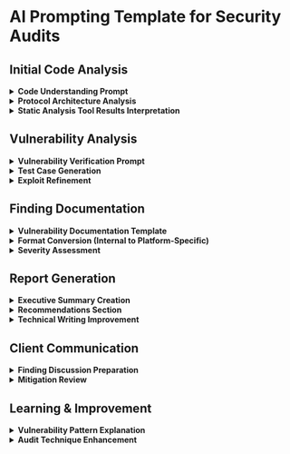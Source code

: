 # AI Prompting Template for Security Audits

## Initial Code Analysis

<details>
<summary><strong>Code Understanding Prompt</strong></summary>

```
I need to understand this smart contract code. I'll share the contract and would like you to:
1. Explain the main purpose of the contract
2. Identify key functions and how they interact
3. Outline the roles/permissions in the system
4. Highlight potential areas of concern from a security perspective
5. Explain any complex or unusual patterns used

Here's the contract:

[PASTE CONTRACT CODE HERE]
```
</details>

<details>
<summary><strong>Protocol Architecture Analysis</strong></summary>

```
I'm analyzing a protocol with multiple contracts. I need to understand how they interact. Here are the main contracts:

[PASTE CONTRACT IMPORTS/INTERFACES OR SUMMARIZE STRUCTURE]

Please help me:
1. Map the relationships between these contracts
2. Identify the flow of value/assets through the system
3. Determine where external interactions occur
4. Highlight potential trust assumptions
5. Identify composability risks with other protocols
```
</details>

<details>
<summary><strong>Static Analysis Tool Results Interpretation</strong></summary>

```
I've run some static analysis tools on a smart contract and received these results:

[PASTE TOOL OUTPUT HERE]

Can you help me:
1. Prioritize which findings need further investigation
2. Identify potential false positives
3. Explain any complex vulnerabilities in simpler terms
4. Suggest additional areas to investigate based on these findings
```
</details>

## Vulnerability Analysis

<details>
<summary><strong>Vulnerability Verification Prompt</strong></summary>

```
I think I've found a vulnerability in this contract. Please help me verify if it's valid:

Potentially vulnerable code:
[PASTE CODE SNIPPET]

My concern is:
[EXPLAIN VULNERABILITY HYPOTHESIS]

Can you:
1. Confirm if this is indeed a vulnerability
2. Explain the potential impact
3. Suggest a proof-of-concept approach
4. Recommend potential mitigations
```
</details>

<details>
<summary><strong>Test Case Generation</strong></summary>

```
I need to create a test case to verify this potential vulnerability:

[DESCRIBE VULNERABILITY]

Relevant contract code:
[PASTE CODE SNIPPET]

Please help me write a test case that:
1. Sets up the necessary conditions
2. Demonstrates the vulnerability
3. Verifies the impact
4. Shows how it could be exploited

The project uses [Hardhat/Foundry/Truffle] for testing.
```
</details>

<details>
<summary><strong>Exploit Refinement</strong></summary>

```
I'm working on this proof-of-concept exploit, but it's not working as expected:

[PASTE CURRENT EXPLOIT CODE]

The issue I'm trying to demonstrate is:
[DESCRIBE VULNERABILITY]

The error or unexpected behavior I'm seeing is:
[DESCRIBE CURRENT RESULTS]

Can you help me refine this exploit to properly demonstrate the vulnerability?
```
</details>

## Finding Documentation

<details>
<summary><strong>Vulnerability Documentation Template</strong></summary>

```
I need to document this vulnerability I've found. Here are the details:

- Contract: [CONTRACT NAME]
- Function: [FUNCTION NAME]
- Vulnerability type: [e.g., Reentrancy, Access Control, etc.]
- Code snippet:
[PASTE VULNERABLE CODE]

My understanding of the issue:
[BRIEFLY DESCRIBE ISSUE]

Please help me create a comprehensive finding that includes:
1. A concise but descriptive title that indicates root cause and impact
2. A detailed description of the vulnerability
3. An assessment of the impact
4. A proof of concept (in pseudocode or actual code)
5. Recommended mitigations
```
</details>

<details>
<summary><strong>Format Conversion (Internal to Platform-Specific)</strong></summary>

```
I need to convert my vulnerability finding from my internal format to [PLATFORM NAME] format.

Here's my current finding:

[PASTE YOUR FINDING IN CURRENT FORMAT]

Here's the target platform's expected format:

[PASTE EXPECTED FORMAT OR DESCRIBE IT]

Please reformat my finding to match the target platform while preserving all technical details and severity.
```
</details>

<details>
<summary><strong>Severity Assessment</strong></summary>

```
I need to determine the appropriate severity for this vulnerability:

[PASTE VULNERABILITY DESCRIPTION]

Based on this platform's severity guidelines:
[PASTE SEVERITY GUIDELINES OR SPECIFY PLATFORM]

Please help me assess:
1. The potential impact if this vulnerability is exploited
2. The likelihood of successful exploitation
3. The appropriate severity rating (High/Medium/Low)
4. Justification for this severity that I can include in my report
```
</details>

## Report Generation

<details>
<summary><strong>Executive Summary Creation</strong></summary>

```
I've completed a security audit of [PROJECT NAME]. Here are the key findings:

High severity issues:
[LIST HIGH ISSUES]

Medium severity issues:
[LIST MEDIUM ISSUES]

Low severity issues:
[LIST LOW ISSUES]

Please help me create an executive summary that:
1. Provides an overview of the protocol and its purpose
2. Summarizes the scope of the audit
3. Presents key findings and risk assessment
4. Offers general recommendations
5. Is written in a professional tone suitable for both technical and non-technical stakeholders
```
</details>

<details>
<summary><strong>Recommendations Section</strong></summary>

```
Based on these findings from my audit of [PROJECT NAME]:

[LIST KEY FINDINGS]

Please help me create a comprehensive recommendations section that:
1. Prioritizes changes based on risk level
2. Provides specific, actionable advice for each issue
3. Suggests general improvements to the codebase beyond just fixing vulnerabilities
4. Recommends best practices for ongoing security maintenance
```
</details>

<details>
<summary><strong>Technical Writing Improvement</strong></summary>

```
I've written this section for my audit report, but I'd like to improve its clarity and professionalism:

[PASTE YOUR DRAFT]

Please help me:
1. Improve the technical accuracy and precision
2. Enhance readability for both technical and business stakeholders
3. Fix any grammatical or stylistic issues
4. Ensure consistency in terminology and tone
```
</details>

## Client Communication

<details>
<summary><strong>Finding Discussion Preparation</strong></summary>

```
I need to discuss this finding with the client team:

[PASTE FINDING]

The client might challenge or have questions about this finding. Please help me:
1. Prepare clear explanations of the technical details
2. Anticipate potential questions or objections
3. Provide additional context about why this is important
4. Suggest how to discuss the severity assessment if contested
```
</details>

<details>
<summary><strong>Mitigation Review</strong></summary>

```
The client has proposed this fix for a vulnerability I identified:

Original vulnerable code:
[PASTE ORIGINAL CODE]

Proposed fix:
[PASTE PROPOSED FIX]

The original issue was:
[DESCRIBE VULNERABILITY]

Please help me evaluate if:
1. The proposed fix adequately addresses the vulnerability
2. The fix introduces any new issues or concerns
3. There are any edge cases not covered by the fix
4. There might be a more optimal or comprehensive solution
```
</details>

## Learning & Improvement

<details>
<summary><strong>Vulnerability Pattern Explanation</strong></summary>

```
I've encountered this vulnerability pattern:

[DESCRIBE VULNERABILITY]

Please help me understand:
1. The fundamental causes of this type of vulnerability
2. Common variations of this vulnerability pattern
3. Best practices to prevent it
4. Examples of notable exploits using this pattern
5. How to better identify it in future audits
```
</details>

<details>
<summary><strong>Audit Technique Enhancement</strong></summary>

```
I want to improve my ability to identify [SPECIFIC VULNERABILITY TYPE] vulnerabilities.

My current approach is:
[DESCRIBE CURRENT METHODOLOGY]

Please suggest:
1. More effective techniques to identify these issues
2. Tools or methods that might help
3. Common patterns or code smells to watch for
4. Resources for deepening my understanding of this vulnerability class
```
</details>